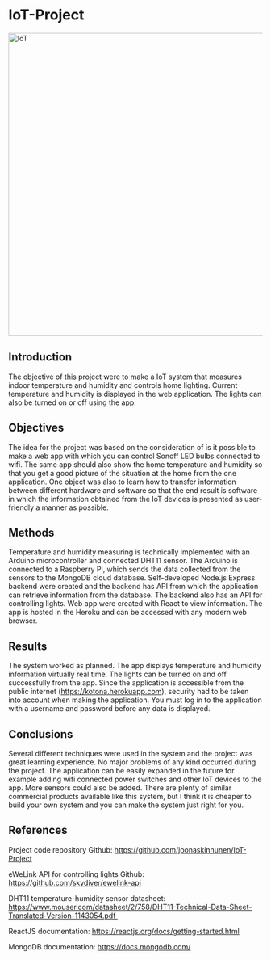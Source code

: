 # IoT-Project

<img width="600" alt="IoT" src="https://user-images.githubusercontent.com/13503539/135908415-66835c59-b35f-40cb-8d97-21950ed5ca05.png">

## Introduction
The objective of this project were to make a IoT system that measures indoor temperature and humidity and controls home lighting.
Current temperature and humidity is displayed in the web application. The lights can also be turned on or off using the app.

## Objectives
The idea for the project was based on the consideration of is it possible to make a web app with which you can control Sonoff LED bulbs connected to wifi. The same app should also show the home temperature and humidity so that you get a good picture of the situation at the home from the one application.
One object was also to learn how to transfer information between different hardware and software so that the end result is software in which the information obtained from the IoT devices is presented as user-friendly a manner as possible. 

## Methods
Temperature and humidity measuring is technically implemented with an Arduino microcontroller and connected DHT11 sensor. The Arduino is connected to a Raspberry Pi, which sends the data collected from the sensors to the MongoDB cloud database.
Self-developed Node.js Express backend were created and the backend has API from which the application can retrieve information from the database. The backend also has an API for controlling lights.
Web app were created with React to view information. The app is hosted in the Heroku and can be accessed with any modern web browser. 


## Results
The system worked as planned.
The app displays temperature and humidity information virtually real time. The lights can be turned on and off successfully from the app.
Since the application is accessible from the public internet (https://kotona.herokuapp.com), security had to be taken into account when making the application. You must log in to the application with a username and password before any data is displayed.

## Conclusions
Several different techniques were used in the system and the project was great learning experience.
No major problems of any kind occurred during the project.
The application can be easily expanded in the future for example adding wifi connected power switches and other IoT devices to the app. More sensors could also be added.
There are plenty of similar commercial products available like this system, but I think it is cheaper to build your own system and you can make the system just right for you.

## References
Project code repository
Github: https://github.com/joonaskinnunen/IoT-Project

eWeLink API for controlling lights
Github: https://github.com/skydiver/ewelink-api

DHT11 temperature-humidity sensor datasheet: https://www.mouser.com/datasheet/2/758/DHT11-Technical-Data-Sheet-Translated-Version-1143054.pdf 

ReactJS documentation: https://reactjs.org/docs/getting-started.html

MongoDB documentation:
https://docs.mongodb.com/

